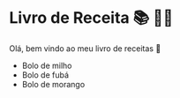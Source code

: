 # Livro de Receita 📚 🧑‍🍳

Olá, bem vindo ao meu livro de receitas 💬
 - Bolo de milho
 - Bolo de fubá
 - Bolo de morango


